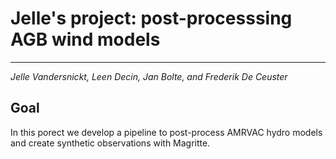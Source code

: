 # Jelle's project: post-processsing AGB wind models
---------------------------------------------------

_Jelle Vandersnickt, Leen Decin, Jan Bolte, and Frederik De Ceuster_

## Goal
In this porect we develop a pipeline to post-process AMRVAC hydro models and create synthetic observations with Magritte.